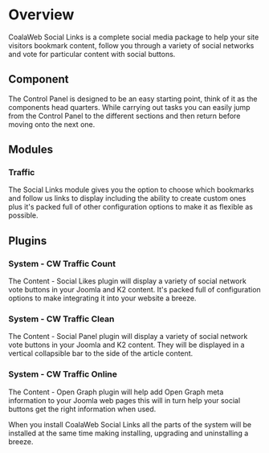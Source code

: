 # Overview

CoalaWeb Social Links is a complete social media package to help your site 
visitors bookmark content, follow you through a variety of social networks and 
vote for particular content with social buttons.

## Component

The Control Panel is designed to be an easy starting point, think of it as the 
components head quarters. While carrying out tasks you can easily jump from the 
Control Panel to the different sections and then return before moving onto the 
next one.

## Modules

### Traffic

The Social Links module gives you the option to choose which bookmarks and 
follow us links to display including the ability to create custom ones plus it's
packed full of other configuration options to make it as flexible as possible.

## Plugins

### System - CW Traffic Count

The Content - Social Likes plugin will display a variety of social network vote 
buttons in your Joomla and K2 content. It's packed full of configuration options 
to make integrating it into your website a breeze.

### System - CW Traffic Clean

The Content - Social Panel plugin will display a variety of social network vote 
buttons in your Joomla and K2 content. They will be displayed in a 
vertical collapsible bar to the side of the article content.

### System - CW Traffic Online

The Content - Open Graph plugin will help add Open Graph meta information 
to your Joomla web pages this will in turn help your social buttons get the 
right information when used.

<span class="tip" markdown="1">When you install CoalaWeb Social Links all the 
parts of the system will be installed at the same time making installing, 
upgrading and uninstalling a breeze.</span>